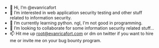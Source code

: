 - 👋 Hi, I’m @evanricafort
- 👀 I’m interested in web application security testing and other stuff related to information security.
- 🌱 I’m currently learning python. ngl, I'm not good in programming.
- 💞️ I’m looking to collaborate for some information security related stuff...
- 📫 Hit me up root@evanricafort.com or dm on twitter if you want to hire me or invite me on your bug bounty program.

<!---
evanricafort/evanricafort is a ✨ special ✨ repository because its `README.md` (this file) appears on your GitHub profile.
You can click the Preview link to take a look at your changes.
--->
